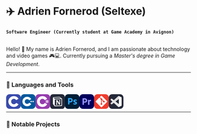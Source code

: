 # ✈️ Adrien Fornerod (Seltexe)

**`Software Engineer (Currently student at Game Academy in Avignon)`**
<br />
<br />

Hello! 👋 My name is Adrien Fornerod, and I am passionate about technology and video games 🎮💻. Currently pursuing a *Master's degree in Game Development*.


---

### 🧰 Languages and Tools

<img align="left" alt="C" width="40px" style="padding-right:0px;" src="https://github.com/tandpfun/skill-icons/raw/main/icons/C.svg" />
<img align="left" alt="C++" width="40px" style="padding-right:0px;" src="https://github.com/tandpfun/skill-icons/raw/main/icons/CPP.svg" />
<img align="left" alt="C#" width="40px" style="padding-right:0px;" src="https://github.com/tandpfun/skill-icons/blob/main/icons/CS.svg" />
<img align="left" alt="Notion" width="40px" style="padding-right:0px;" src="https://github.com/tandpfun/skill-icons/blob/main/icons/Notion-Dark.svg" />
<img align="left" alt="Photoshop" width="40px" style="padding-right:0px;" src="https://github.com/tandpfun/skill-icons/blob/main/icons/Photoshop.svg"/>
<img align="left" alt="Premiere Pro" width="40px" style="padding-right:0px;" src="https://github.com/tandpfun/skill-icons/blob/main/icons/Premiere.svg" />
<img align="left" alt="Git" width="40px" style="padding-right:0px;" src="https://github.com/tandpfun/skill-icons/raw/main/icons/Git.svg" />
<img align="left" alt="VS Code" width="40px" style="padding-right:0px;" src="https://github.com/tandpfun/skill-icons/raw/main/icons/VSCode-Dark.svg" />
<br />
<br />


---

### 📂 Notable Projects
